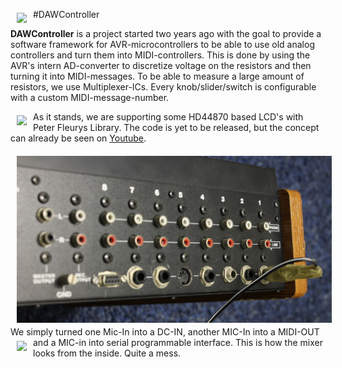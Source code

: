 #DAWController
<img src="https://raw.githubusercontent.com/CPBach/DAWController/master/mixer10.jpg" align="left" hspace="10" vspace="6">

**DAWController** is a project started two years ago with the goal to provide a software framework for AVR-microcontrollers to be able to use old analog controllers and turn them into MIDI-controllers.
This is done by using the AVR's intern AD-converter to discretize voltage on the resistors and then turning it into 
MIDI-messages. To be able to measure a large amount of resistors, we use Multiplexer-ICs.
Every knob/slider/switch is configurable with a custom MIDI-message-number.

<img src="https://raw.githubusercontent.com/CPBach/DAWController/master/1.jpg" align="left" hspace="10" vspace="6">

As it stands, we are supporting some HD44870 based LCD's with Peter Fleurys Library.
The code is yet to be released, but the concept can already be seen on <a href="https://www.youtube.com/watch?v=eYuYX_v-R0A">Youtube</a>.

<img src="https://raw.githubusercontent.com/CPBach/DAWController/master/6.jpg" align="left" hspace="10" vspace="6">
We simply turned one Mic-In into a DC-IN, another MIC-In into a MIDI-OUT and a MIC-in into serial programmable interface.

<img src="https://raw.githubusercontent.com/CPBach/DAWController/master/mixer12.jpg" align="left" hspace="10" vspace="6">
This is how the mixer looks from the inside. Quite a mess.



